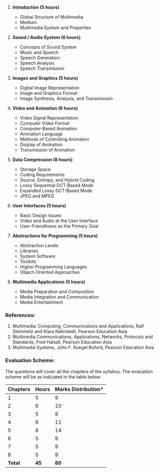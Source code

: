 1. **Introduction (5 hours)**
    * Global Structure of Multimedia
    * Medium
    * Multimedia System and Properties

2. **Sound / Audio System (6 hours)**
    * Concepts of Sound System
    * Music and Speech
    * Speech Generation
    * Speech Analysis
    * Speech Transmission

3. **Images and Graphics (5 hours)**
    * Digital Image Representation
    * Image and Graphics Format
    * Image Synthesis, Analysis, and Transmission

4. **Video and Animation (6 hours)**
    * Video Signal Representation
    * Computer Video Format
    * Computer-Based Animation
    * Animation Language
    * Methods of Controlling Animation
    * Display of Animation
    * Transmission of Animation

5. **Data Compression (8 hours)**
    * Storage Space
    * Coding Requirements
    * Source, Entropy, and Hybrid Coding
    * Lossy Sequential DCT-Based Mode
    * Expanded Lossy DCT-Based Mode
    * JPEG and MPEG

6. **User Interfaces (5 hours)**
    * Basic Design Issues
    * Video and Audio at the User Interface
    * User-Friendliness as the Primary Goal

7. **Abstractions for Programming (5 hours)**
    * Abstraction Levels
    * Libraries
    * System Software
    * Toolkits
    * Higher Programming Languages
    * Object-Oriented Approaches

8. **Multimedia Applications (5 hours)**
    * Media Preparation and Composition
    * Media Integration and Communication
    * Media Entertainment

### **References:**

1. Multimedia: Computing, Communications and Applications, Ralf Steinmetz and Klara Nahrstedt, Pearson Education Asia
2. Multimedia Communications, Applications, Networks, Protocols and Standards, Fred Halsall, Pearson Education Asia
3. Multimedia Systems, John F. Koegel Buford, Pearson Education Asia

### **Evaluation Scheme:**

The questions will cover all the chapters of the syllabus. The evaluation scheme will be as indicated in the table below:

| Chapters  | Hours  | Marks Distribution* |
| --------- | ------ | ------------------- |
| 1         | 5      | 9                   |
| 2         | 6      | 10                  |
| 3         | 5      | 9                   |
| 4         | 6      | 11                  |
| 5         | 8      | 14                  |
| 6         | 5      | 9                   |
| 7         | 5      | 9                   |
| 8         | 5      | 9                   |
| **Total** | **45** | **80**              |
